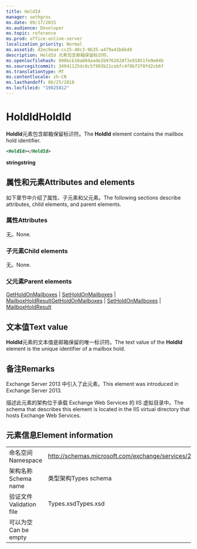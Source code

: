 ```yaml
---
title: HoldId
manager: sethgros
ms.date: 09/17/2015
ms.audience: Developer
ms.topic: reference
ms.prod: office-online-server
localization_priority: Normal
ms.assetid: d2ec9ea4-cc25-48c3-9b35-a479a41b6b48
description: HoldId 元素包含邮箱保留标识符。
ms.openlocfilehash: 890bcb10a084aade2b9762628f3e91851fe9e04b
ms.sourcegitcommit: 34041125dc8c5f993b21cebfc4f8b72f0fd2cb6f
ms.translationtype: MT
ms.contentlocale: zh-CN
ms.lasthandoff: 06/25/2018
ms.locfileid: "19825812"
---
```

# <a name="holdid"></a><span data-ttu-id="943fb-103">HoldId</span><span class="sxs-lookup"><span data-stu-id="943fb-103">HoldId</span></span>

<span data-ttu-id="943fb-104">**HoldId**元素包含邮箱保留标识符。</span><span class="sxs-lookup"><span data-stu-id="943fb-104">The **HoldId** element contains the mailbox hold identifier.</span></span> 
  
```XML
<HoldId></HoldId>
```

 <span data-ttu-id="943fb-105">**string**</span><span class="sxs-lookup"><span data-stu-id="943fb-105">**string**</span></span>
## <a name="attributes-and-elements"></a><span data-ttu-id="943fb-106">属性和元素</span><span class="sxs-lookup"><span data-stu-id="943fb-106">Attributes and elements</span></span>

<span data-ttu-id="943fb-107">如下章节中介绍了属性、子元素和父元素。</span><span class="sxs-lookup"><span data-stu-id="943fb-107">The following sections describe attributes, child elements, and parent elements.</span></span>
  
### <a name="attributes"></a><span data-ttu-id="943fb-108">属性</span><span class="sxs-lookup"><span data-stu-id="943fb-108">Attributes</span></span>

<span data-ttu-id="943fb-109">无。</span><span class="sxs-lookup"><span data-stu-id="943fb-109">None.</span></span>
  
### <a name="child-elements"></a><span data-ttu-id="943fb-110">子元素</span><span class="sxs-lookup"><span data-stu-id="943fb-110">Child elements</span></span>

<span data-ttu-id="943fb-111">无。</span><span class="sxs-lookup"><span data-stu-id="943fb-111">None.</span></span>
  
### <a name="parent-elements"></a><span data-ttu-id="943fb-112">父元素</span><span class="sxs-lookup"><span data-stu-id="943fb-112">Parent elements</span></span>

<span data-ttu-id="943fb-113">[GetHoldOnMailboxes](getholdonmailboxes.md) | [SetHoldOnMailboxes](setholdonmailboxes.md) | [MailboxHoldResult](mailboxholdresult.md)</span><span class="sxs-lookup"><span data-stu-id="943fb-113">[GetHoldOnMailboxes](getholdonmailboxes.md) | [SetHoldOnMailboxes](setholdonmailboxes.md) | [MailboxHoldResult](mailboxholdresult.md)</span></span>
  
## <a name="text-value"></a><span data-ttu-id="943fb-114">文本值</span><span class="sxs-lookup"><span data-stu-id="943fb-114">Text value</span></span>

<span data-ttu-id="943fb-115">**HoldId**元素的文本值是邮箱保留的唯一标识符。</span><span class="sxs-lookup"><span data-stu-id="943fb-115">The text value of the **HoldId** element is the unique identifier of a mailbox hold.</span></span> 
  
## <a name="remarks"></a><span data-ttu-id="943fb-116">备注</span><span class="sxs-lookup"><span data-stu-id="943fb-116">Remarks</span></span>

<span data-ttu-id="943fb-117">Exchange Server 2013 中引入了此元素。</span><span class="sxs-lookup"><span data-stu-id="943fb-117">This element was introduced in Exchange Server 2013.</span></span>
  
<span data-ttu-id="943fb-118">描述此元素的架构位于承载 Exchange Web Services 的 IIS 虚拟目录中。</span><span class="sxs-lookup"><span data-stu-id="943fb-118">The schema that describes this element is located in the IIS virtual directory that hosts Exchange Web Services.</span></span>
  
## <a name="element-information"></a><span data-ttu-id="943fb-119">元素信息</span><span class="sxs-lookup"><span data-stu-id="943fb-119">Element information</span></span>

|||
|:-----|:-----|
|<span data-ttu-id="943fb-120">命名空间</span><span class="sxs-lookup"><span data-stu-id="943fb-120">Namespace</span></span>  <br/> |http://schemas.microsoft.com/exchange/services/2006/types  <br/> |
|<span data-ttu-id="943fb-121">架构名称</span><span class="sxs-lookup"><span data-stu-id="943fb-121">Schema name</span></span>  <br/> |<span data-ttu-id="943fb-122">类型架构</span><span class="sxs-lookup"><span data-stu-id="943fb-122">Types schema</span></span>  <br/> |
|<span data-ttu-id="943fb-123">验证文件</span><span class="sxs-lookup"><span data-stu-id="943fb-123">Validation file</span></span>  <br/> |<span data-ttu-id="943fb-124">Types.xsd</span><span class="sxs-lookup"><span data-stu-id="943fb-124">Types.xsd</span></span>  <br/> |
|<span data-ttu-id="943fb-125">可以为空</span><span class="sxs-lookup"><span data-stu-id="943fb-125">Can be empty</span></span>  <br/> ||
   

